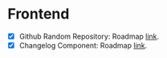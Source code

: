 # Frontend

-   [x] Github Random Repository: Roadmap [link](https://roadmap.sh/projects/github-random-repo).
-   [x] Changelog Component: Roadmap [link](https://roadmap.sh/projects/changelog-component).
